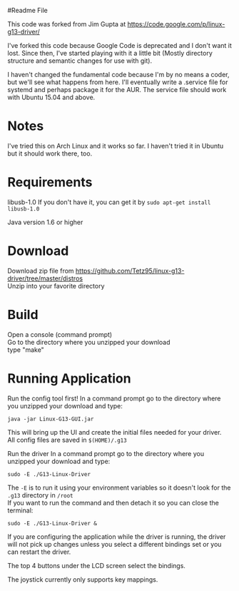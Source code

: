#Readme File

This code was forked from Jim Gupta at https://code.google.com/p/linux-g13-driver/  

I've forked this code because Google Code is deprecated and I don't want it lost.  Since then, I've started playing with it a little bit (Mostly directory structure and semantic changes for use with git).  

I haven't changed the fundamental code because I'm by no means a coder, but we'll see what happens from here.  I'll eventually write a .service file for systemd and perhaps package it for the AUR.  The service file should work with Ubuntu 15.04 and above.

# Notes #
I've tried this on Arch Linux and it works so far.  I haven't tried it in Ubuntu but it should work there, too.


# Requirements #
libusb-1.0
If you don't have it, you can get it by ``sudo apt-get install libusb-1.0``

Java version 1.6 or higher

# Download #
Download zip file from https://github.com/Tetz95/linux-g13-driver/tree/master/distros  
Unzip into your favorite directory

# Build #
Open a console (command prompt)  
Go to the directory where you unzipped your download  
type "make"


# Running Application #
Run the config tool first!
In a command prompt go to the directory where you unzipped your download and type:  

    java -jar Linux-G13-GUI.jar

This will bring up the UI and create the initial files needed for your driver.  
All config files are saved in ``$(HOME)/.g13``

Run the driver
In a command prompt go to the directory where you unzipped your download and type:  

    sudo -E ./G13-Linux-Driver

The ``-E`` is to run it using your environment variables so it doesn't look for the ``.g13`` directory in ``/root``  
If you want to run the command and then detach it so you can close the terminal:

    sudo -E ./G13-Linux-Driver &

If you are configuring the application while the driver is running, the driver will not pick up changes unless you select a different bindings set or you can restart the driver.

The top 4 buttons under the LCD screen select the bindings.

The joystick currently only supports key mappings.

